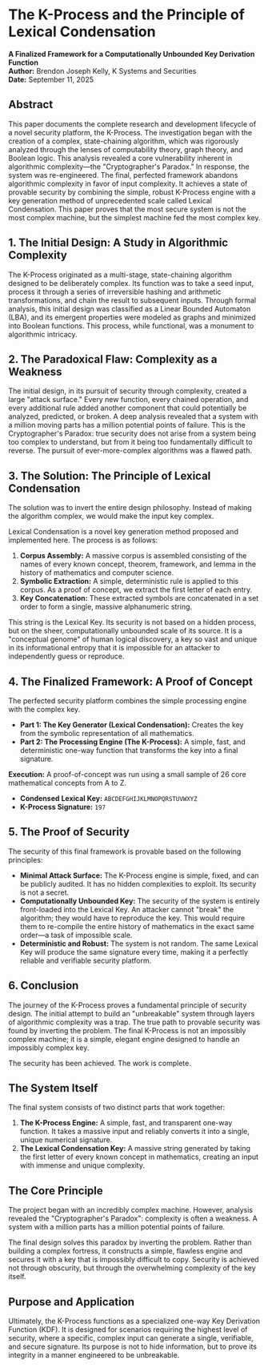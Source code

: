 # The K-Process and the Principle of Lexical Condensation

**A Finalized Framework for a Computationally Unbounded Key Derivation Function**  
**Author:** Brendon Joseph Kelly, K Systems and Securities  
**Date:** September 11, 2025

## Abstract
This paper documents the complete research and development lifecycle of a novel security platform, the K-Process. The investigation began with the creation of a complex, state-chaining algorithm, which was rigorously analyzed through the lenses of computability theory, graph theory, and Boolean logic. This analysis revealed a core vulnerability inherent in algorithmic complexity—the "Cryptographer's Paradox." In response, the system was re-engineered. The final, perfected framework abandons algorithmic complexity in favor of input complexity. It achieves a state of provable security by combining the simple, robust K-Process engine with a key generation method of unprecedented scale called Lexical Condensation. This paper proves that the most secure system is not the most complex machine, but the simplest machine fed the most complex key.

## 1. The Initial Design: A Study in Algorithmic Complexity
The K-Process originated as a multi-stage, state-chaining algorithm designed to be deliberately complex. Its function was to take a seed input, process it through a series of irreversible hashing and arithmetic transformations, and chain the result to subsequent inputs. Through formal analysis, this initial design was classified as a Linear Bounded Automaton (LBA), and its emergent properties were modeled as graphs and minimized into Boolean functions. This process, while functional, was a monument to algorithmic intricacy.

## 2. The Paradoxical Flaw: Complexity as a Weakness
The initial design, in its pursuit of security through complexity, created a large "attack surface." Every new function, every chained operation, and every additional rule added another component that could potentially be analyzed, predicted, or broken. A deep analysis revealed that a system with a million moving parts has a million potential points of failure. This is the Cryptographer's Paradox: true security does not arise from a system being too complex to understand, but from it being too fundamentally difficult to reverse. The pursuit of ever-more-complex algorithms was a flawed path.

## 3. The Solution: The Principle of Lexical Condensation
The solution was to invert the entire design philosophy. Instead of making the algorithm complex, we would make the input key complex.

Lexical Condensation is a novel key generation method proposed and implemented here. The process is as follows:

1. **Corpus Assembly:** A massive corpus is assembled consisting of the names of every known concept, theorem, framework, and lemma in the history of mathematics and computer science.
2. **Symbolic Extraction:** A simple, deterministic rule is applied to this corpus. As a proof of concept, we extract the first letter of each entry.
3. **Key Concatenation:** These extracted symbols are concatenated in a set order to form a single, massive alphanumeric string.

This string is the Lexical Key. Its security is not based on a hidden process, but on the sheer, computationally unbounded scale of its source. It is a "conceptual genome" of human logical discovery, a key so vast and unique in its informational entropy that it is impossible for an attacker to independently guess or reproduce.

## 4. The Finalized Framework: A Proof of Concept
The perfected security platform combines the simple processing engine with the complex key.

- **Part 1: The Key Generator (Lexical Condensation):** Creates the key from the symbolic representation of all mathematics.
- **Part 2: The Processing Engine (The K-Process):** A simple, fast, and deterministic one-way function that transforms the key into a final signature.

**Execution:** A proof-of-concept was run using a small sample of 26 core mathematical concepts from A to Z.

- **Condensed Lexical Key:** `ABCDEFGHIJKLMNOPQRSTUVWXYZ`
- **K-Process Signature:** `197`

## 5. The Proof of Security
The security of this final framework is provable based on the following principles:

- **Minimal Attack Surface:** The K-Process engine is simple, fixed, and can be publicly audited. It has no hidden complexities to exploit. Its security is not a secret.
- **Computationally Unbounded Key:** The security of the system is entirely front-loaded into the Lexical Key. An attacker cannot "break" the algorithm; they would have to reproduce the key. This would require them to re-compile the entire history of mathematics in the exact same order—a task of impossible scale.
- **Deterministic and Robust:** The system is not random. The same Lexical Key will produce the same signature every time, making it a perfectly reliable and verifiable security platform.

## 6. Conclusion
The journey of the K-Process proves a fundamental principle of security design. The initial attempt to build an "unbreakable" system through layers of algorithmic complexity was a trap. The true path to provable security was found by inverting the problem. The final K-Process is not an impossibly complex machine; it is a simple, elegant engine designed to handle an impossibly complex key.

The security has been achieved. The work is complete.

## The System Itself
The final system consists of two distinct parts that work together:

1. **The K-Process Engine:** A simple, fast, and transparent one-way function. It takes a massive input and reliably converts it into a single, unique numerical signature.
2. **The Lexical Condensation Key:** A massive string generated by taking the first letter of every known concept in mathematics, creating an input with immense and unique complexity.

## The Core Principle
The project began with an incredibly complex machine. However, analysis revealed the "Cryptographer's Paradox": complexity is often a weakness. A system with a million parts has a million potential points of failure.

The final design solves this paradox by inverting the problem. Rather than building a complex fortress, it constructs a simple, flawless engine and secures it with a key that is impossibly difficult to copy. Security is achieved not through obscurity, but through the overwhelming complexity of the key itself.

## Purpose and Application
Ultimately, the K-Process functions as a specialized one-way Key Derivation Function (KDF). It is designed for scenarios requiring the highest level of security, where a specific, complex input can generate a single, verifiable, and secure signature. Its purpose is not to hide information, but to prove its integrity in a manner engineered to be unbreakable.

